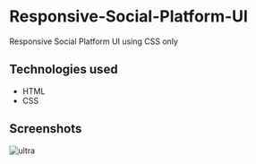 # Responsive-Social-Platform-UI

Responsive Social Platform UI using CSS only

## Technologies used

* HTML
* CSS


## Screenshots

![ultra](https://user-images.githubusercontent.com/71552773/197989940-c322b2d7-704a-4049-bbf3-160fc9834dd7.PNG)
